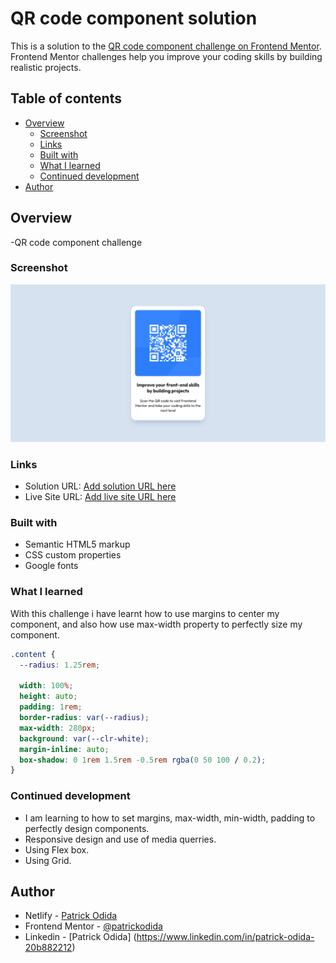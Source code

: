 # QR code component solution

This is a solution to the [QR code component challenge on Frontend Mentor](https://www.frontendmentor.io/challenges/qr-code-component-iux_sIO_H). Frontend Mentor challenges help you improve your coding skills by building realistic projects.

## Table of contents

- [Overview](#overview)
  - [Screenshot](#screenshot)
  - [Links](#links)
  - [Built with](#built-with)
  - [What I learned](#what-i-learned)
  - [Continued development](#continued-development)
- [Author](#author)

## Overview

-QR code component challenge

### Screenshot

![](./design/Desktop-Design.png)

### Links

- Solution URL: [Add solution URL here](https://your-solution-url.com)
- Live Site URL: [Add live site URL here](https://your-live-site-url.com)

### Built with

- Semantic HTML5 markup
- CSS custom properties
- Google fonts

### What I learned

With this challenge i have learnt how to use margins to center my component, and also how use max-width property to perfectly size my component.

```css
.content {
  --radius: 1.25rem;

  width: 100%;
  height: auto;
  padding: 1rem;
  border-radius: var(--radius);
  max-width: 280px;
  background: var(--clr-white);
  margin-inline: auto;
  box-shadow: 0 1rem 1.5rem -0.5rem rgba(0 50 100 / 0.2);
}
```

### Continued development

- I am learning to how to set margins, max-width, min-width, padding to perfectly design components.
- Responsive design and use of media querries.
- Using Flex box.
- Using Grid.

## Author

- Netlify - [Patrick Odida](https://app.netlify.com/teams/podida67/overview)
- Frontend Mentor - [@patrickodida](https://www.frontendmentor.io/profile/Patrickodida)
- Linkedin - [Patrick Odida] (https://www.linkedin.com/in/patrick-odida-20b882212)

